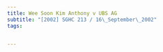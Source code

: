 ```yaml
---
title: Wee Soon Kim Anthony v UBS AG 
subtitle: "[2002] SGHC 213 / 16\_September\_2002"
tags:


---
```


